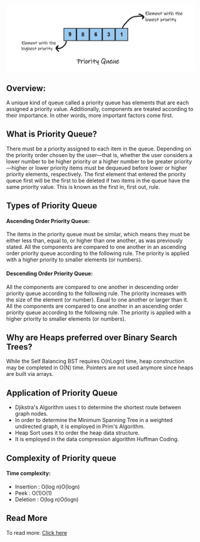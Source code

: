 <img src="../Priority Queue/Images/priority.jpg">

## Overview:
A unique kind of queue called a priority queue has elements that are each assigned a priority value. Additionally, components are treated according to their importance. In other words, more important factors come first.

## What is Priority Queue?
There must be a priority assigned to each item in the queue.
Depending on the priority order chosen by the user—that is, whether the user considers a lower number to be higher priority or a higher number to be greater priority—higher or lower priority items must be dequeued before lower or higher priority elements, respectively.
The first element that entered the priority queue first will be the first to be deleted if two items in the queue have the same priority value. This is known as the first in, first out, rule.

## Types of Priority Queue
#### Ascending Order Priority Queue:
The items in the priority queue must be similar, which means they must be either less than, equal to, or higher than one another, as was previously stated. All the components are compared to one another in an ascending order priority queue according to the following rule. The priority is applied with a higher priority to smaller elements (or numbers).

#### Descending Order Priority Queue:
All the components are compared to one another in descending order priority queue according to the following rule. The priority increases with the size of the element (or number). Eaual to one another or larger than it. All the components are compared to one another in an ascending order priority queue according to the following rule. The priority is applied with a higher priority to smaller elements (or numbers).

## Why are Heaps preferred over Binary Search Trees?
While the Self Balancing BST requires O(nLogn) time, heap construction may be completed in O(N) time. Pointers are not used anymore since heaps are built via arrays.

## Application of Priority Queue
* Djikstra's Algorithm uses t to determine the shortest route between graph nodes.
* In order to determine the Minimum Spanning Tree in a weighted undirected graph, it is employed in Prim's Algorithm.
* Heap Sort uses it to order the heap data structure.
* It is employed in the data compression algorithm Huffman Coding.

## Complexity of Priority queue
#### Time complexity:
* Insertion : O(log n)O(logn)
* Peek : O(1)O(1)
* Deletion : O(log n)O(logn)

## Read More
To read more: [Click here](https://www.scaler.com/topics/data-structures/priority-queue-in-data-structure/)
